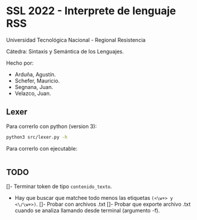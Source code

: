 # SSL 2022 - Interprete de lenguaje RSS

Universidad Tecnológica Nacional - Regional Resistencia

Cátedra: Sintaxis y Semántica de los Lenguajes.

Hecho por:
- Arduña, Agustín.
- Schefer, Mauricio.
- Segnana, Juan.
- Velazco, Juan.

## Lexer

Para correrlo con python (version 3):

```bash
python3 src/lexer.py -h
```

Para correrlo con ejecutable:

```bash

```

## TODO
[]- Terminar token de tipo `contenido_texto`.
  - Hay que buscar que matchee todo menos las etiquetas `(<\w+> y <\/\w+>)`.
[]- Probar con archivos .txt
[]- Probar que exporte archivo .txt cuando se analiza llamando desde terminal (argumento -f).